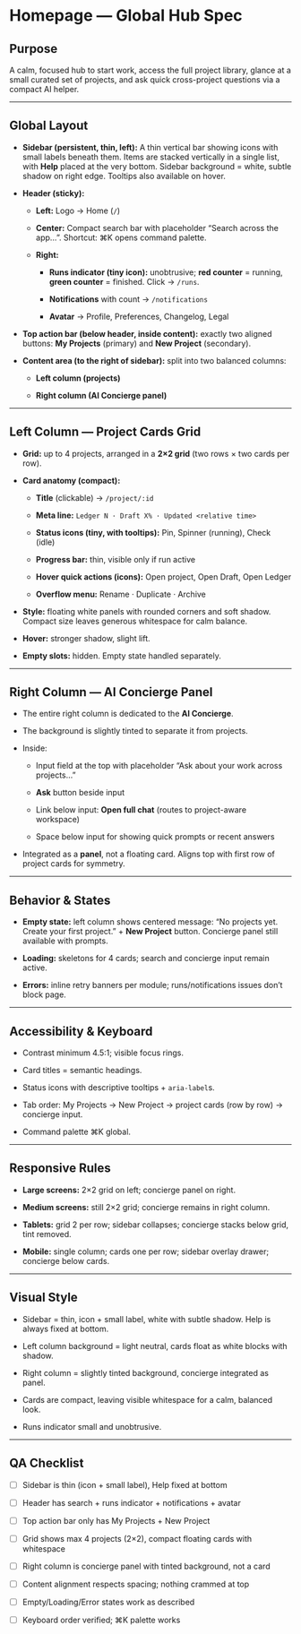 # Homepage — Global Hub Spec

## **Purpose**

A calm, focused hub to start work, access the full project library, glance at a small curated set of projects, and ask quick cross-project questions via a compact AI helper.

---

## **Global Layout**

* **Sidebar (persistent, thin, left):** A thin vertical bar showing icons with small labels beneath them. Items are stacked vertically in a single list, with **Help** placed at the very bottom. Sidebar background \= white, subtle shadow on right edge. Tooltips also available on hover.

* **Header (sticky):**

  * **Left:** Logo → Home (`/`)

  * **Center:** Compact search bar with placeholder “Search across the app…”. Shortcut: ⌘K opens command palette.

  * **Right:**

    * **Runs indicator (tiny icon):** unobtrusive; **red counter** \= running, **green counter** \= finished. Click → `/runs`.

    * **Notifications** with count → `/notifications`

    * **Avatar** → Profile, Preferences, Changelog, Legal

* **Top action bar (below header, inside content):** exactly two aligned buttons: **My Projects** (primary) and **New Project** (secondary).

* **Content area (to the right of sidebar):** split into two balanced columns:

  * **Left column (projects)**

  * **Right column (AI Concierge panel)**

---

## **Left Column — Project Cards Grid**

* **Grid:** up to 4 projects, arranged in a **2×2 grid** (two rows × two cards per row).

* **Card anatomy (compact):**

  * **Title** (clickable) → `/project/:id`

  * **Meta line:** `Ledger N · Draft X% · Updated <relative time>`

  * **Status icons (tiny, with tooltips):** Pin, Spinner (running), Check (idle)

  * **Progress bar:** thin, visible only if run active

  * **Hover quick actions (icons):** Open project, Open Draft, Open Ledger

  * **Overflow menu:** Rename · Duplicate · Archive

* **Style:** floating white panels with rounded corners and soft shadow. Compact size leaves generous whitespace for calm balance.

* **Hover:** stronger shadow, slight lift.

* **Empty slots:** hidden. Empty state handled separately.

---

## **Right Column — AI Concierge Panel**

* The entire right column is dedicated to the **AI Concierge**.

* The background is slightly tinted to separate it from projects.

* Inside:

  * Input field at the top with placeholder “Ask about your work across projects…”

  * **Ask** button beside input

  * Link below input: **Open full chat** (routes to project-aware workspace)

  * Space below input for showing quick prompts or recent answers

* Integrated as a **panel**, not a floating card. Aligns top with first row of project cards for symmetry.

---

## **Behavior & States**

* **Empty state:** left column shows centered message: “No projects yet. Create your first project.” \+ **New Project** button. Concierge panel still available with prompts.

* **Loading:** skeletons for 4 cards; search and concierge input remain active.

* **Errors:** inline retry banners per module; runs/notifications issues don’t block page.

---

## **Accessibility & Keyboard**

* Contrast minimum 4.5:1; visible focus rings.

* Card titles \= semantic headings.

* Status icons with descriptive tooltips \+ `aria-label`s.

* Tab order: My Projects → New Project → project cards (row by row) → concierge input.

* Command palette ⌘K global.

---

## **Responsive Rules**

* **Large screens:** 2×2 grid on left; concierge panel on right.

* **Medium screens:** still 2×2 grid; concierge remains in right column.

* **Tablets:** grid 2 per row; sidebar collapses; concierge stacks below grid, tint removed.

* **Mobile:** single column; cards one per row; sidebar overlay drawer; concierge below cards.

---

## **Visual Style**

* Sidebar \= thin, icon \+ small label, white with subtle shadow. Help is always fixed at bottom.

* Left column background \= light neutral, cards float as white blocks with shadow.

* Right column \= slightly tinted background, concierge integrated as panel.

* Cards are compact, leaving visible whitespace for a calm, balanced look.

* Runs indicator small and unobtrusive.

---

## **QA Checklist**

- [ ] Sidebar is thin (icon \+ small label), Help fixed at bottom

- [ ] Header has search \+ runs indicator \+ notifications \+ avatar

- [ ] Top action bar only has My Projects \+ New Project

- [ ] Grid shows max 4 projects (2×2), compact floating cards with whitespace

- [ ] Right column is concierge panel with tinted background, not a card

- [ ] Content alignment respects spacing; nothing crammed at top

- [ ] Empty/Loading/Error states work as described

- [ ] Keyboard order verified; ⌘K palette works  
